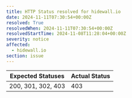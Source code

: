 ```yaml
---
title: HTTP Status resolved for hidewall.io
date: 2024-11-11T07:30:54+00:00Z
resolved: True
resolvedWhen: 2024-11-11T07:30:54+00:00Z
resolvedStartTime: 2024-11-08T11:28:04+00:00Z
severity: notice
affected:
  - hidewall.io
section: issue
---
```


| Expected Statuses | Actual Status  |
|-------------------|----------------|
| 200, 301, 302, 403 | 403 |
